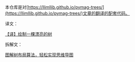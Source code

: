 
本仓库是对[https://llimllib.github.io/pymag-trees/](https://llimllib.github.io/pymag-trees/)文章的翻译的配套代码。

译文：

[【译】绘制一棵漂亮的树](https://juejin.cn/post/7078563617079197727)

拆解文：

[图解树布局算法，轻松实现思维导图](https://juejin.cn/post/7085158485607841805)
